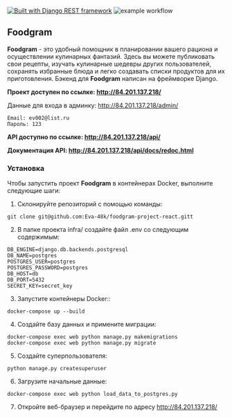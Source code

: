 [![Built with Django REST framework](https://img.shields.io/badge/Built_with-Django_REST_framework-green.svg)](https://www.django-rest-framework.org/)
![example workflow](https://github.com/Eva-48k/yamdb_final/actions/workflows/yamdb_workflow.yml/badge.svg)

## Foodgram

**Foodgram** - это удобный помощник в планировании вашего рациона и осуществлении кулинарных фантазий. Здесь вы можете публиковать свои рецепты, изучать кулинарные шедевры других пользователей, сохранять избранные блюда и легко создавать списки продуктов для их приготовления.
Бэкенд для **Foodgram** написан на фреймворке Django.

**Проект доступен по ссылке: http://84.201.137.218/**

Данные для входа в админку: http://84.201.137.218/admin/
```
Email: ev002@list.ru
Пароль: 123
```
**API доступно по ссылке: http://84.201.137.218/api/**

**Документация API: http://84.201.137.218/api/docs/redoc.html**


### Установка

Чтобы запустить проект **Foodgram** в контейнерах Docker, выполните следующие шаги:

1. Склонируйте репозиторий с помощью команды:

```
git clone git@github.com:Eva-48k/foodgram-project-react.gitt
```

2. В папке проекта infra/ создайте файл .env со следующим содержимым:

```
DB_ENGINE=django.db.backends.postgresql
DB_NAME=postgres
POSTGRES_USER=postgres
POSTGRES_PASSWORD=postgres
DB_HOST=db
DB_PORT=5432
SECRET_KEY=secret_key
```

3. Запустите контейнеры Docker::

```
docker-compose up --build
```

4. Создайте базу данных и примените миграции:

```
docker-compose exec web python manage.py makemigrations
docker-compose exec web python manage.py migrate
```

5. Создайте суперпользователя:

```
python manage.py createsuperuser
```

6. Загрузите начальные данные:

```
docker-compose exec web python load_data_to_postgres.py
```

7. Откройте веб-браузер и перейдите по адресу http://84.201.137.218/
